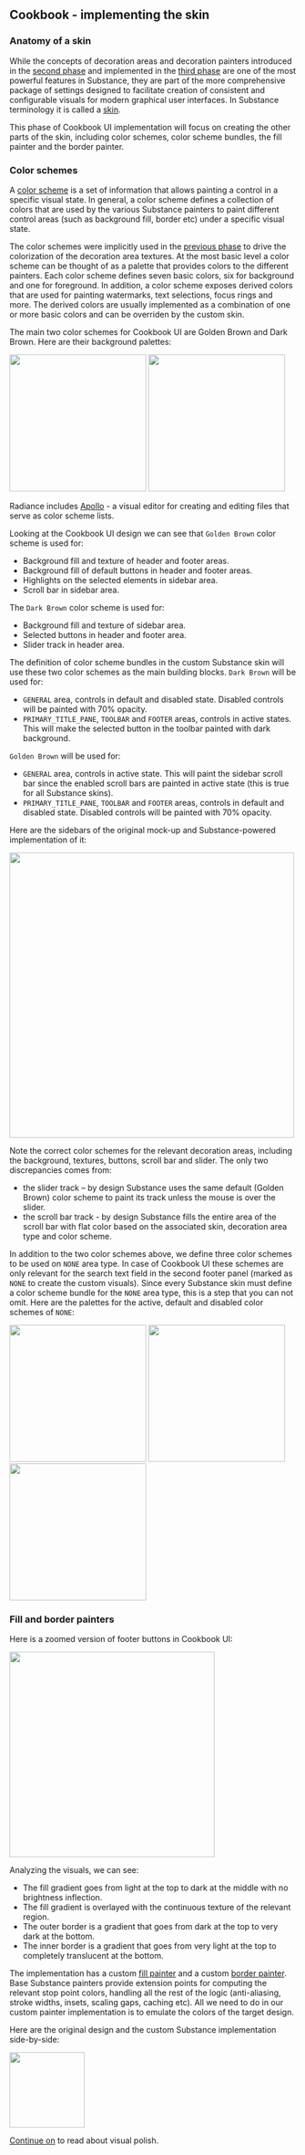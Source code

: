 ## Cookbook - implementing the skin

### Anatomy of a skin

While the concepts of decoration areas and decoration painters introduced in the [second phase](02-map.md) and implemented in the [third phase](03-decorations.md) are one of the most powerful features in Substance, they are part of the more comprehensive package of settings designed to facilitate creation of consistent and configurable visuals for modern graphical user interfaces. In Substance terminology it is called a [skin](../../substance/skins/overview.md).

This phase of Cookbook UI implementation will focus on creating the other parts of the skin, including color schemes, color scheme bundles, the fill painter and the border painter.

### Color schemes

A [color scheme](../../substance/skins/colorschemes.md) is a set of information that allows painting a control in a specific visual state. In general, a color scheme defines a collection of colors that are used by the various Substance painters to paint different control areas (such as background fill, border etc) under a specific visual state.

The color schemes were implicitly used in the [previous phase](03-decorations.md) to drive the colorization of the decoration area textures. At the most basic level a color scheme can be thought of as a palette that provides colors to the different painters. Each color scheme defines seven basic colors, six for background and one for foreground. In addition, a color scheme exposes derived colors that are used for painting watermarks, text selections, focus rings and more. The derived colors are usually implemented as a combination of one or more basic colors and can be overriden by the custom skin.

The main two color schemes for Cookbook UI are Golden Brown and Dark Brown. Here are their background palettes:

<img src="https://raw.githubusercontent.com/kirill-grouchnikov/radiance/master/docs/images/spyglass/cookbook/04-skin/goldenbrown.png" width="240" border=0/>

<img src="https://raw.githubusercontent.com/kirill-grouchnikov/radiance/master/docs/images/spyglass/cookbook/04-skin/darkbrown.png" width="240" border=0/>

Radiance includes [Apollo](../../tools/apollo/apollo.md) - a visual editor for creating and editing files that serve as color scheme lists.

Looking at the Cookbook UI design we can see that `Golden Brown` color scheme is used for:

* Background fill and texture of header and footer areas.
* Background fill of default buttons in header and footer areas.
* Highlights on the selected elements in sidebar area.
* Scroll bar in sidebar area.

The `Dark Brown` color scheme is used for:

* Background fill and texture of sidebar area.
* Selected buttons in header and footer area.
* Slider track in header area.

The definition of color scheme bundles in the custom Substance skin will use these two color schemes as the main building blocks. `Dark Brown` will be used for:

* `GENERAL` area, controls in default and disabled state. Disabled controls will be painted with 70% opacity.
* `PRIMARY_TITLE_PANE`, `TOOLBAR` and `FOOTER` areas, controls in active states. This will make the selected button in the toolbar painted with dark background.

`Golden Brown` will be used for:

* `GENERAL` area, controls in active state. This will paint the sidebar scroll bar since the enabled scroll bars are painted in active state (this is true for all Substance skins).
* `PRIMARY_TITLE_PANE`, `TOOLBAR` and `FOOTER` areas, controls in default and disabled state. Disabled controls will be painted with 70% opacity.

Here are the sidebars of the original mock-up and Substance-powered implementation of it:

<img src="https://raw.githubusercontent.com/kirill-grouchnikov/radiance/master/docs/images/spyglass/cookbook/sidebars.png" width="500" border=0/>

Note the correct color schemes for the relevant decoration areas, including the background, textures, buttons, scroll bar and slider. The only two discrepancies comes from:

* the slider track – by design Substance uses the same default (Golden Brown) color scheme to paint its track unless the mouse is over the slider.
* the scroll bar track - by design Substance fills the entire area of the scroll bar with flat color based on the associated skin, decoration area type and color scheme.

In addition to the two color schemes above, we define three color schemes to be used on `NONE` area type. In case of Cookbook UI these schemes are only relevant for the search text field in the second footer panel (marked as `NONE` to create the custom visuals). Since every Substance skin must define a color scheme bundle for the `NONE` area type, this is a step that you can not omit. Here are the palettes for the active, default and disabled color schemes of `NONE`:

<img src="https://raw.githubusercontent.com/kirill-grouchnikov/radiance/master/docs/images/spyglass/cookbook/04-skin/active.png" width="240" border=0/>

<img src="https://raw.githubusercontent.com/kirill-grouchnikov/radiance/master/docs/images/spyglass/cookbook/04-skin/enabled.png" width="240" border=0/>

<img src="https://raw.githubusercontent.com/kirill-grouchnikov/radiance/master/docs/images/spyglass/cookbook/04-skin/disabled.png" width="240" border=0/>

### Fill and border painters

Here is a zoomed version of footer buttons in Cookbook UI:

<img src="https://raw.githubusercontent.com/kirill-grouchnikov/radiance/master/docs/images/spyglass/cookbook/04-skin/zoom-buttons-cookbook.png" width="360" border=0/>

Analyzing the visuals, we can see:

* The fill gradient goes from light at the top to dark at the middle with no brightness inflection.
* The fill gradient is overlayed with the continuous texture of the relevant region.
* The outer border is a gradient that goes from dark at the top to very dark at the bottom.
* The inner border is a gradient that goes from very light at the top to completely translucent at the bottom.

The implementation has a custom [fill painter](../../substance/painters/fill.md) and a custom [border painter](../../substance/painters/border.md). Base Substance painters provide extension points for computing the relevant stop point colors, handling all the rest of the logic (anti-aliasing, stroke widths, insets, scaling gaps, caching etc). All we need to do in our custom painter implementation is to emulate the colors of the target design.

Here are the original design and the custom Substance implementation side-by-side:

<img src="https://raw.githubusercontent.com/kirill-grouchnikov/radiance/master/docs/images/spyglass/cookbook/03-decorations/footers.png" width="132" border=0/>

[Continue on](05-polish.md) to read about visual polish.
